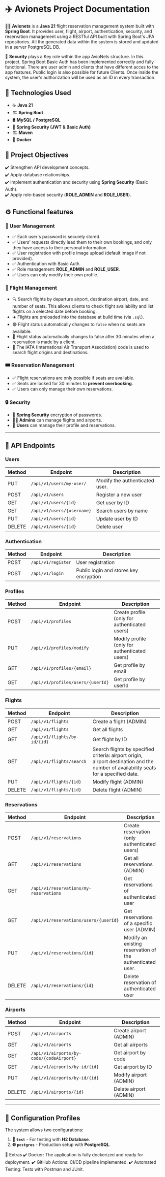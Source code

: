 # ✈️ Avionets Project Documentation

👮‍♂️
**Avionets** is a **Java 21** flight reservation management system built with **Spring Boot**.
It provides user, flight, airport, authentication, security, and reservation management using a RESTful API built with Spring Boot's JPA repositories.
All the generated data within the system is stored and updated in a server PostgreSQL DB.

🔐
**Security** plays a Key role within the app AvioNets structure. In this project, Spring Boot Basic Auth has been implemented correctly and fully functional. There are user admin and clients that have different acces to the app features.
Public login is also possible for future Clients. Once inside the system, the user's authorization will be used as an ID in every transaction.


## 🔧 Technologies Used
- ☕ **Java 21**
- 🏗️ **Spring Boot**
- 🛢️ **MySQL / PostgreSQL**
- 🔐 **Spring Security (JWT & Basic Auth)**
- 🏗️ **Maven**
- 🐳 **Docker**


## 🎯 Project Objectives
✔️ Strengthen API development concepts.  
✔️ Apply database relationships.  
✔️ Implement authentication and security using **Spring Security** (Basic Auth).  
✔️ Apply role-based security (**ROLE_ADMIN** and **ROLE_USER**).

## ⚙️ Functional features

### 🛂 User Management
- ✅ Each user's password is securely stored.
- ✅ Users' requests directly lead them to their own bookings, and only they have access to their personal information.
- ✅ User registration with profile image upload (default image if not provided).
- ✅ Authentication with Basic Auth.
- ✅ Role management: **ROLE_ADMIN** and **ROLE_USER**.
- ✅ Users can only modify their own profile.

### 🛫 Flight Management
- 🔍 Search flights by departure airport, destination airport, date, and number of seats. This allows clients to check flight availability and list flights on a selected date before booking.
- ✈️ Flights are preloaded into the database at build time (via `.sql`).
- 🟢 Flight status automatically changes to `false` when no seats are available.
- 🛑 Flight status automatically changes to false after 30 minutes when a reservation is made by a client.
- 📢 The IATA (International Air Transport Association) code is used to search flight origins and destinations.

### 🎟️ Reservation Management
- ✅ Flight reservations are only possible if seats are available.
- ✅ Seats are locked for 30 minutes to **prevent overbooking**.
- ✅ Users can only manage their own reservations.

### 🔒 Security
- 🔑 **Spring Security** encryption of passwords.
- 👮‍♂️ **Admins** can manage flights and airports.
- 🔐 **Users** can manage their profile and reservations.

---

## 📡 **API Endpoints**

### **Users**
| Method | Endpoint                   | Description                    |
|--------|----------------------------|--------------------------------|
| PUT    | `/api/v1/users/my-user/`   | Modify the authenticated user. |
| POST   | `/api/v1/users`            | Register a new user            |
| GET    | `/api/v1/users/{id}`       | Get user by ID                 |
| GET    | `/api/v1/users/{username}` | Search users by name           |
| PUT    | `/api/v1/users/{id}`       | Update user by ID              |
| DELETE | `/api/v1/users/{id}`       | Delete user                    |

### **Authentication**
| Method | Endpoint                     | Description                            |
|--------|------------------------------|----------------------------------------|
| POST   | `/api/v1/register`           | User registration                      |
| POST   | `/api/v1/login`              | Public login and stores key encryption |

### **Profiles**
| Method | Endpoint                          | Description |
|--------|-----------------------------------|-------------|
| POST   | `/api/v1/profiles`                | Create profile (only for authenticated users) |
| PUT    | `/api/v1/profiles/modify`         | Modify profile (only for authenticated users) |
| GET    | `/api/v1/profiles/{email}`        | Get profile by email  |
| GET    | `/api/v1/profiles/users/{userId}` | Get profile by userId  |     |                                   |             |

###  **Flights**
| Method | Endpoint                     | Description                                                                                                                           |
|--------|------------------------------|---------------------------------------------------------------------------------------------------------------------------------------|
| POST   | `/api/v1/flights`            | Create a flight (ADMIN)                                                                                                               |
| GET    | `/api/v1/flights`            | Get all flights                                                                                                                       |
| GET    | `/api/v1/flights/by-id/{id}` | Get flight by ID                                                                                                                      |
| GET    | `/api/v1/flights/search`     | Search flights by specified criteria: airport origin,  airport destination and the number of availability seats for a specified date. |
| PUT    | `/api/v1/flights/{id}`       | Modify flight (ADMIN)                                                                                                                 |
| DELETE | `/api/v1/flights/{id}`       | Delete flight (ADMIN)                                                                                                                 |

###  **Reservations**
| Method | Endpoint                         | Description |
|--------|----------------------------------|-------------|
| POST   | `/api/v1/reservations`          | Create reservation (only authenticated users) |
| GET    | `/api/v1/reservations`          | Get all reservations (ADMIN) |
| GET    | `/api/v1/reservations/my-reservations` | Get reservations of authenticated user |
| GET    | `/api/v1/reservations/users/{userId}` | Get reservations of a specific user (ADMIN) |
| PUT    | `/api/v1/reservations/{id}`     | Modify an existing reservation of the authenticated user. |
| DELETE | `/api/v1/reservations/{id}`     | Delete reservation of authenticated user |

###  **Airports**
| Method | Endpoint                     | Description |
|--------|------------------------------|-------------|
| POST   | `/api/v1/airports`           | Create airport (ADMIN) |
| GET    | `/api/v1/airports`           | Get all airports |
| GET    | `/api/v1/airports/by-code/{codeAirport}` | Get airport by code |
| GET    | `/api/v1/airports/by-id/{id}` | Get airport by ID |
| PUT    | `/api/v1/airports/by-id/{id}` | Modify airport (ADMIN) |
| DELETE | `/api/v1/airports/{id}`       | Delete airport (ADMIN) |

---
## 🔐 **Configuration Profiles**
The system allows two configurations:
1. **🔬 `test`** - For testing with **H2 Database**.
2. **🌐 `postgres`** - Production setup with **PostgreSQL**.


🚀 Extras
✔️ Docker: The application is fully dockerized and ready for deployment.
✔️ GitHub Actions: CI/CD pipeline implemented.
✔️ Automated Testing: Tests with Postman and JUnit.



